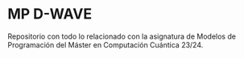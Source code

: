 # MP D-WAVE

Repositorio con todo lo relacionado con la asignatura de Modelos de Programación del Máster en Computación Cuántica 23/24.
